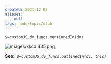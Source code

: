 ```yaml
---
created: 2021-12-02 
aliases:
  - null
tags: node/topic/stub
---
```

`$=customJS.dv_funcs.mentionedIn(dv)`

 ![images/xkcd 435.png](https://publish-01.obsidian.md/access/a123d22b592fefc92a5bad12101593ec/images/xkcd%20435.png)
 
**See**::
*`$=customJS.dv_funcs.outlinedIn(dv, this)`* 

